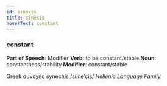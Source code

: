 ```yaml
---
id: sinëxis
title: sinëxis
hoverText: constant
---
```


### constant

**Part of Speech**: Modifier
**Verb**: to be constant/stable
**Noun**: constantness/stability
**Modifier**: constant/stable

Greek συνεχής synechís /si.neˈçis/
*Hellenic Language Family*